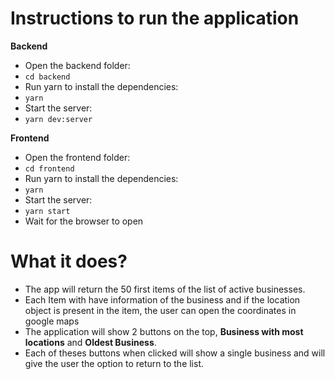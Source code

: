 # Instructions to run the application

**Backend**

- Open the backend folder: 
- `cd backend`
- Run yarn to install the dependencies:
- `yarn`
- Start the server:
- `yarn dev:server`

**Frontend**

- Open the frontend folder: 
- `cd frontend`
- Run yarn to install the dependencies:
- `yarn`
- Start the server:
- `yarn start`
- Wait for the browser to open

# What it does?

- The app will return the 50 first items of the list of active businesses.
- Each Item with have information of the business and if the location object is present in the item, the user can open the coordinates in google maps
- The application will show 2 buttons on the top, **Business with most locations** and **Oldest Business**.  
- Each of theses buttons when clicked will show a single business and will give the user the option to return to the list.